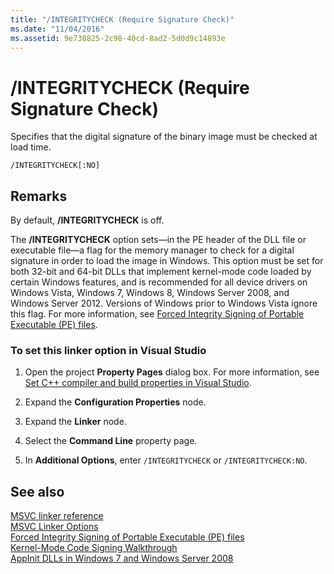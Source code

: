 ```yaml
---
title: "/INTEGRITYCHECK (Require Signature Check)"
ms.date: "11/04/2016"
ms.assetid: 9e738825-2c98-40cd-8ad2-5d0d9c14893e
---
```

# /INTEGRITYCHECK (Require Signature Check)

Specifies that the digital signature of the binary image must be checked at load time.

```
/INTEGRITYCHECK[:NO]
```

## Remarks

By default, **/INTEGRITYCHECK** is off.

The **/INTEGRITYCHECK** option sets—in the PE header of the DLL file or executable file—a flag for the memory manager to check for a digital signature in order to load the image in Windows. This option must be set for both 32-bit and 64-bit DLLs that implement kernel-mode code loaded by certain Windows features, and is recommended for all device drivers on Windows Vista, Windows 7, Windows 8, Windows Server 2008, and Windows Server 2012. Versions of Windows prior to Windows Vista ignore this flag. For more information, see [Forced Integrity Signing of Portable Executable (PE) files](https://social.technet.microsoft.com/wiki/contents/articles/255.forced-integrity-signing-of-portable-executable-pe-files.aspx).

### To set this linker option in Visual Studio

1. Open the project **Property Pages** dialog box. For more information, see [Set C++ compiler and build properties in Visual Studio](../working-with-project-properties.md).

1. Expand the **Configuration Properties** node.

1. Expand the **Linker** node.

1. Select the **Command Line** property page.

1. In **Additional Options**, enter `/INTEGRITYCHECK` or `/INTEGRITYCHECK:NO`.

## See also

[MSVC linker reference](linking.md)<br/>
[MSVC Linker Options](linker-options.md)<br/>
[Forced Integrity Signing of Portable Executable (PE) files](https://social.technet.microsoft.com/wiki/contents/articles/255.forced-integrity-signing-of-portable-executable-pe-files.aspx)<br/>
[Kernel-Mode Code Signing Walkthrough](https://msdn.microsoft.com/windows/hardware/gg487328.aspx)<br/>
[AppInit DLLs in Windows 7 and Windows Server 2008](https://msdn.microsoft.com/windows/hardware/gg463040.aspx)
